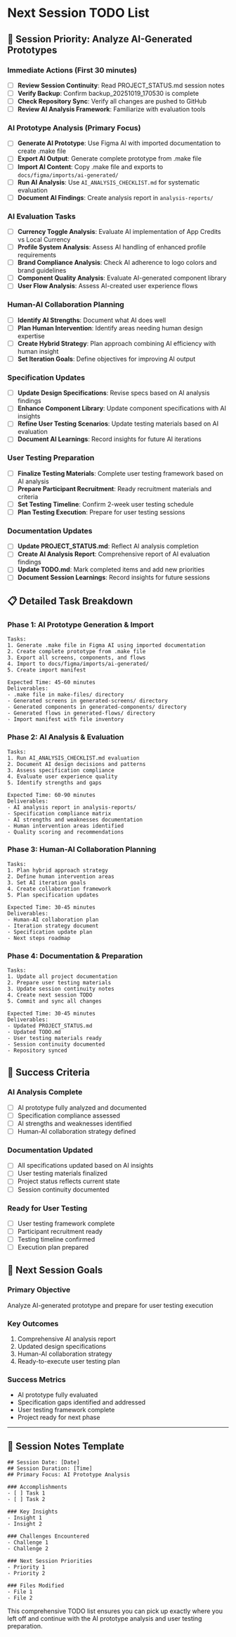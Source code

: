 # Next Session TODO List

## 🎯 **Session Priority: Analyze AI-Generated Prototypes**

### **Immediate Actions (First 30 minutes)**
- [ ] **Review Session Continuity**: Read PROJECT_STATUS.md session notes
- [ ] **Verify Backup**: Confirm backup_20251019_170530 is complete
- [ ] **Check Repository Sync**: Verify all changes are pushed to GitHub
- [ ] **Review AI Analysis Framework**: Familiarize with evaluation tools

### **AI Prototype Analysis (Primary Focus)**
- [ ] **Generate AI Prototype**: Use Figma AI with imported documentation to create .make file
- [ ] **Export AI Output**: Generate complete prototype from .make file
- [ ] **Import AI Content**: Copy .make file and exports to `docs/figma/imports/ai-generated/`
- [ ] **Run AI Analysis**: Use `AI_ANALYSIS_CHECKLIST.md` for systematic evaluation
- [ ] **Document AI Findings**: Create analysis report in `analysis-reports/`

### **AI Evaluation Tasks**
- [ ] **Currency Toggle Analysis**: Evaluate AI implementation of App Credits vs Local Currency
- [ ] **Profile System Analysis**: Assess AI handling of enhanced profile requirements
- [ ] **Brand Compliance Analysis**: Check AI adherence to logo colors and brand guidelines
- [ ] **Component Quality Analysis**: Evaluate AI-generated component library
- [ ] **User Flow Analysis**: Assess AI-created user experience flows

### **Human-AI Collaboration Planning**
- [ ] **Identify AI Strengths**: Document what AI does well
- [ ] **Plan Human Intervention**: Identify areas needing human design expertise
- [ ] **Create Hybrid Strategy**: Plan approach combining AI efficiency with human insight
- [ ] **Set Iteration Goals**: Define objectives for improving AI output

### **Specification Updates**
- [ ] **Update Design Specifications**: Revise specs based on AI analysis findings
- [ ] **Enhance Component Library**: Update component specifications with AI insights
- [ ] **Refine User Testing Scenarios**: Update testing materials based on AI evaluation
- [ ] **Document AI Learnings**: Record insights for future AI iterations

### **User Testing Preparation**
- [ ] **Finalize Testing Materials**: Complete user testing framework based on AI analysis
- [ ] **Prepare Participant Recruitment**: Ready recruitment materials and criteria
- [ ] **Set Testing Timeline**: Confirm 2-week user testing schedule
- [ ] **Plan Testing Execution**: Prepare for user testing sessions

### **Documentation Updates**
- [ ] **Update PROJECT_STATUS.md**: Reflect AI analysis completion
- [ ] **Create AI Analysis Report**: Comprehensive report of AI evaluation findings
- [ ] **Update TODO.md**: Mark completed items and add new priorities
- [ ] **Document Session Learnings**: Record insights for future sessions

## 📋 **Detailed Task Breakdown**

### **Phase 1: AI Prototype Generation & Import**
```
Tasks:
1. Generate .make file in Figma AI using imported documentation
2. Create complete prototype from .make file
3. Export all screens, components, and flows
4. Import to docs/figma/imports/ai-generated/
5. Create import manifest

Expected Time: 45-60 minutes
Deliverables:
- .make file in make-files/ directory
- Generated screens in generated-screens/ directory
- Generated components in generated-components/ directory
- Generated flows in generated-flows/ directory
- Import manifest with file inventory
```

### **Phase 2: AI Analysis & Evaluation**
```
Tasks:
1. Run AI_ANALYSIS_CHECKLIST.md evaluation
2. Document AI design decisions and patterns
3. Assess specification compliance
4. Evaluate user experience quality
5. Identify strengths and gaps

Expected Time: 60-90 minutes
Deliverables:
- AI analysis report in analysis-reports/
- Specification compliance matrix
- AI strengths and weaknesses documentation
- Human intervention areas identified
- Quality scoring and recommendations
```

### **Phase 3: Human-AI Collaboration Planning**
```
Tasks:
1. Plan hybrid approach strategy
2. Define human intervention areas
3. Set AI iteration goals
4. Create collaboration framework
5. Plan specification updates

Expected Time: 30-45 minutes
Deliverables:
- Human-AI collaboration plan
- Iteration strategy document
- Specification update plan
- Next steps roadmap
```

### **Phase 4: Documentation & Preparation**
```
Tasks:
1. Update all project documentation
2. Prepare user testing materials
3. Update session continuity notes
4. Create next session TODO
5. Commit and sync all changes

Expected Time: 30-45 minutes
Deliverables:
- Updated PROJECT_STATUS.md
- Updated TODO.md
- User testing materials ready
- Session continuity documented
- Repository synced
```

## 🎯 **Success Criteria**

### **AI Analysis Complete**
- [ ] AI prototype fully analyzed and documented
- [ ] Specification compliance assessed
- [ ] AI strengths and weaknesses identified
- [ ] Human-AI collaboration strategy defined

### **Documentation Updated**
- [ ] All specifications updated based on AI insights
- [ ] User testing materials finalized
- [ ] Project status reflects current state
- [ ] Session continuity documented

### **Ready for User Testing**
- [ ] User testing framework complete
- [ ] Participant recruitment ready
- [ ] Testing timeline confirmed
- [ ] Execution plan prepared

## 🚀 **Next Session Goals**

### **Primary Objective**
Analyze AI-generated prototype and prepare for user testing execution

### **Key Outcomes**
1. Comprehensive AI analysis report
2. Updated design specifications
3. Human-AI collaboration strategy
4. Ready-to-execute user testing plan

### **Success Metrics**
- AI prototype fully evaluated
- Specification gaps identified and addressed
- User testing framework complete
- Project ready for next phase

---

## 📝 **Session Notes Template**

```
## Session Date: [Date]
## Session Duration: [Time]
## Primary Focus: AI Prototype Analysis

### Accomplishments
- [ ] Task 1
- [ ] Task 2

### Key Insights
- Insight 1
- Insight 2

### Challenges Encountered
- Challenge 1
- Challenge 2

### Next Session Priorities
- Priority 1
- Priority 2

### Files Modified
- File 1
- File 2
```

This comprehensive TODO list ensures you can pick up exactly where you left off and continue with the AI prototype analysis and user testing preparation.
